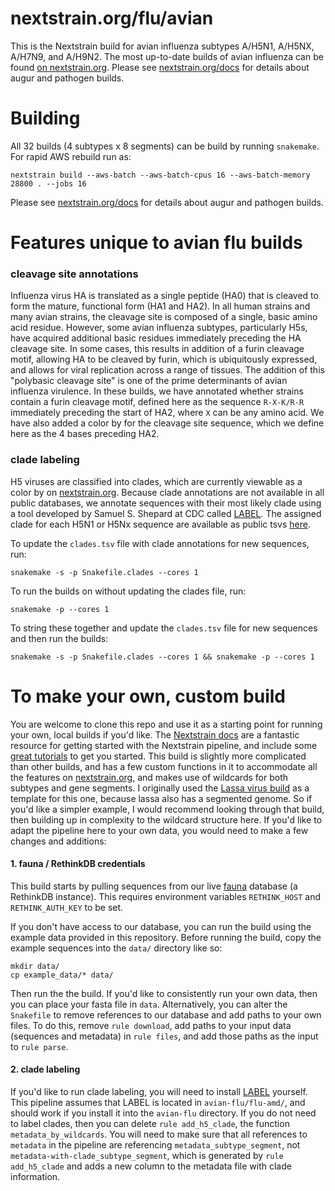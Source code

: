 # nextstrain.org/flu/avian

This is the Nextstrain build for avian influenza subtypes A/H5N1, A/H5NX, A/H7N9, and A/H9N2.
The most up-to-date builds of avian influenza can be found [on nextstrain.org](https://nextstrain.org/flu/avian).
Please see [nextstrain.org/docs](https://nextstrain.org/docs) for details about augur and pathogen builds.

# Building

All 32 builds (4 subtypes x 8 segments) can be build by running `snakemake`. For rapid AWS rebuild run as:

    nextstrain build --aws-batch --aws-batch-cpus 16 --aws-batch-memory 28800 . --jobs 16

Please see [nextstrain.org/docs](https://nextstrain.org/docs) for details about augur and pathogen builds.

# Features unique to avian flu builds

### cleavage site annotations 
Influenza virus HA is translated as a single peptide (HA0) that is cleaved to form the mature, functional form (HA1 and HA2). In all human strains and many avian strains, the cleavage site is composed of a single, basic amino acid residue. However, some avian influenza subtypes, particularly H5s, have acquired additional basic residues immediately preceding the HA cleavage site. In some cases, this results in addition of a furin cleavage motif, allowing HA to be cleaved by furin, which is ubiquitously expressed, and allows for viral replication across a range of tissues. The addition of this "polybasic cleavage site" is one of the prime determinants of avian influenza virulence. In these builds, we have annotated whether strains contain a furin cleavage motif, defined here as the sequence `R-X-K/R-R` immediately preceding the start of HA2, where `X` can be any amino acid. We have also added a color by for the cleavage site sequence, which we define here as the 4 bases preceding HA2. 

### clade labeling
H5 viruses are classified into clades, which are currently viewable as a color by on [nextstrain.org](https://nextstrain.org/flu/avian/h5n1/ha?c=h5_label_clade). Because clade annotations are not available in all public databases, we annotate sequences with their most likely clade using a tool developed by Samuel S. Shepard at CDC called [LABEL](https://wonder.cdc.gov/amd/flu/label/). The assigned clade for each H5N1 or H5Nx sequence are available as public tsvs [here](https://github.com/nextstrain/avian-flu/tree/master/clade-labeling).

To update the `clades.tsv` file with clade annotations for new sequences, run: 

`snakemake -s -p Snakefile.clades --cores 1`

To run the builds on without updating the clades file, run: 

`snakemake -p --cores 1`

To string these together and update the `clades.tsv` file for new sequences and then run the builds: 

`snakemake -s -p Snakefile.clades --cores 1 && snakemake -p --cores 1`

# To make your own, custom build
You are welcome to clone this repo and use it as a starting point for running your own, local builds if you'd like. The [Nextstrain docs](https://docs.nextstrain.org/en/latest/index.html) are a fantastic resource for getting started with the Nextstrain pipeline, and include some [great tutorials](https://docs.nextstrain.org/en/latest/install.html) to get you started. This build is slightly more complicated than other builds, and has a few custom functions in it to accommodate all the features on [nextstrain.org](https://nextstrain.org/flu/avian), and makes use of wildcards for both subtypes and gene segments. I originally used the [Lassa virus build](https://github.com/nextstrain/lassa) as a template for this one, because lassa also has a segmented genome. So if you'd like a simpler example, I would recommend looking through that build, then building up in complexity to the wildcard structure here. If you'd like to adapt the pipeline here to your own data, you would need to make a few changes and additions:

#### 1. fauna / RethinkDB credentials
This build starts by pulling sequences from our live [fauna](https://github.com/nextstrain/fauna) database (a RethinkDB
instance). This requires environment variables `RETHINK_HOST` and `RETHINK_AUTH_KEY` to be
set.

If you don't have access to our database, you can run the build using the example data
provided in this repository. Before running the build, copy the example sequences into the
`data/` directory like so:

```
mkdir data/
cp example_data/* data/
```

Then run the the build. If you'd like to consistently run your own data, then you can place your fasta file in `data`. Alternatively, you can alter the `Snakefile` to remove references to our database and add paths to your own files. To do this, remove `rule download`, add paths to your input data (sequences and metadata) in `rule files`, and add those paths as the input to `rule parse`. 

#### 2. clade labeling 
If you'd like to run clade labeling, you will need to install [LABEL](https://wonder.cdc.gov/amd/flu/label/) yourself. This pipeline assumes that LABEL is located in `avian-flu/flu-amd/`, and should work if you install it into the `avian-flu` directory. If you do not need to label clades, then you can delete `rule add_h5_clade`, the function `metadata_by_wildcards`. You will need to make sure that all references to `metadata` in the pipeline are referencing `metadata_subtype_segment`, not `metadata-with-clade_subtype_segment`, which is generated by `rule add_h5_clade` and adds a new column to the metadata file with clade information. 